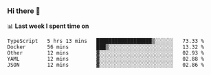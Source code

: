 ### Hi there 👋

<!--
**DBvc/DBvc** is a ✨ _special_ ✨ repository because its `README.md` (this file) appears on your GitHub profile.

Here are some ideas to get you started:

- 🔭 I’m currently working on ...
- 🌱 I’m currently learning ...
- 👯 I’m looking to collaborate on ...
- 🤔 I’m looking for help with ...
- 💬 Ask me about ...
- 📫 How to reach me: ...
- 😄 Pronouns: ...
- ⚡ Fun fact: ...
-->

📊 **Last week I spent time on**
<!--START_SECTION:waka-->
```text
TypeScript   5 hrs 13 mins   ██████████████████▒░░░░░░   73.33 % 
Docker       56 mins         ███▒░░░░░░░░░░░░░░░░░░░░░   13.32 % 
Other        12 mins         ▓░░░░░░░░░░░░░░░░░░░░░░░░   02.93 % 
YAML         12 mins         ▓░░░░░░░░░░░░░░░░░░░░░░░░   02.88 % 
JSON         12 mins         ▓░░░░░░░░░░░░░░░░░░░░░░░░   02.86 % 
```
<!--END_SECTION:waka-->
